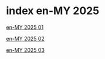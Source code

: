 # index en-MY 2025

<a href="./01">en-MY 2025 01</a>

<a href="./02">en-MY 2025 02</a>

<a href="./03">en-MY 2025 03</a>
